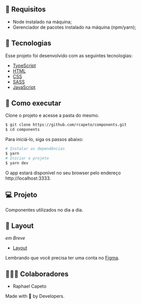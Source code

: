 ## 📜 Requisitos
- Node instalado na máquina;
- Gerenciador de pacotes instalado na máquina (npm/yarn);

## 🧪 Tecnologias

Esse projeto foi desenvolvido com as seguintes tecnologias:

- [TypeScript](https://www.typescriptlang.org/)
- [HTML](https://developer.mozilla.org/pt-BR/docs/Web/HTML)
- [CSS](https://www.w3schools.com/cssref/)
- [SASS](https://sass-lang.com)
- [JavaScript](https://developer.mozilla.org/pt-BR/docs/Web/JavaScript)

## 🚀 Como executar

Clone o projeto e acesse a pasta do mesmo.

```bash
$ git clone https://github.com/rcapeto/components.git
$ cd components
```

Para iniciá-lo, siga os passos abaixo:
```bash
# Instalar as dependências
$ yarn
# Iniciar o projeto
$ yarn dev
```
O app estará disponível no seu browser pelo endereço http://localhost:3333.

## 💻 Projeto

Componentes utilizados no dia a dia.

## 🔖 Layout

*em Breve*

- [Layout](/) 

Lembrando que você precisa ter uma conta no [Figma](http://figma.com/).

## 👨🏻‍💻 Colaboradores
- Raphael Capeto

Made with 🖤 by Developers.


